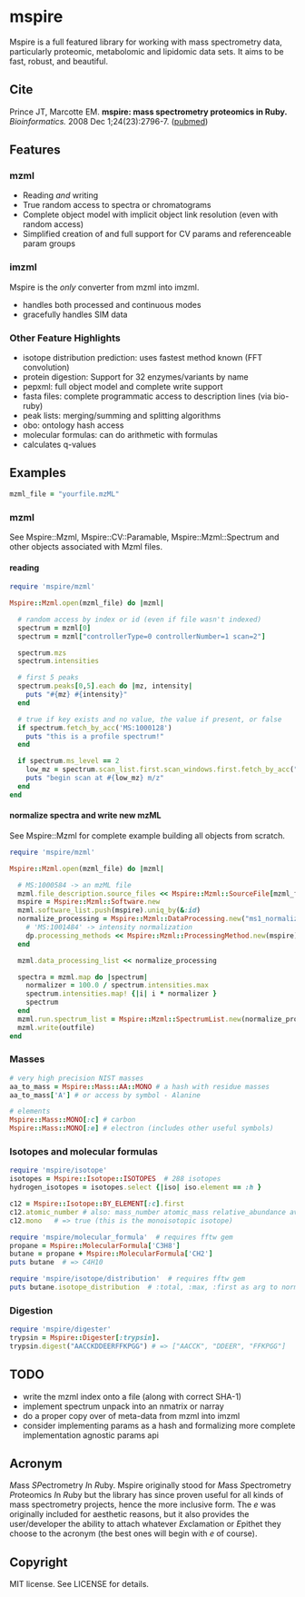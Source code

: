 # mspire

Mspire is a full featured library for working with mass spectrometry data,
particularly proteomic, metabolomic and lipidomic data sets.  It aims to be
fast, robust, and beautiful.

## Cite

Prince JT, Marcotte EM. <b>mspire: mass spectrometry proteomics in Ruby.</b> *Bioinformatics.* 2008 Dec 1;24(23):2796-7. ([pubmed](http://www.ncbi.nlm.nih.gov/pubmed/18930952))

## Features

### mzml

* Reading *and* writing
* True random access to spectra or chromatograms
* Complete object model with implicit object link resolution (even with random access)
* Simplified creation of and full support for CV params and referenceable param groups

### imzml

Mspire is the *only* converter from mzml into imzml.  

* handles both processed and continuous modes
* gracefully handles SIM data

### Other Feature Highlights

* isotope distribution prediction: uses fastest method known (FFT convolution)
* protein digestion: Support for 32 enzymes/variants by name
* pepxml: full object model and complete write support
* fasta files: complete programmatic access to description lines (via bio-ruby)
* peak lists: merging/summing and splitting algorithms
* obo: ontology hash access
* molecular formulas: can do arithmetic with formulas
* calculates q-values

## Examples

```ruby
mzml_file = "yourfile.mzML"
```

### mzml

See Mspire::Mzml, Mspire::CV::Paramable, Mspire::Mzml::Spectrum and other
objects associated with Mzml files.

#### reading

```ruby
require 'mspire/mzml'

Mspire::Mzml.open(mzml_file) do |mzml|

  # random access by index or id (even if file wasn't indexed)
  spectrum = mzml[0]
  spectrum = mzml["controllerType=0 controllerNumber=1 scan=2"]

  spectrum.mzs
  spectrum.intensities

  # first 5 peaks
  spectrum.peaks[0,5].each do |mz, intensity|
    puts "#{mz} #{intensity}"
  end

  # true if key exists and no value, the value if present, or false
  if spectrum.fetch_by_acc('MS:1000128')
    puts "this is a profile spectrum!"
  end

  if spectrum.ms_level == 2
    low_mz = spectrum.scan_list.first.scan_windows.first.fetch_by_acc("MS:1000501").to_i
    puts "begin scan at #{low_mz} m/z"
  end
end
```

#### normalize spectra and write new mzML

See Mspire::Mzml for complete example building all objects from scratch.

```ruby
require 'mspire/mzml'

Mspire::Mzml.open(mzml_file) do |mzml|

  # MS:1000584 -> an mzML file
  mzml.file_description.source_files << Mspire::Mzml::SourceFile[mzml_file].describe!('MS:1000584')
  mspire = Mspire::Mzml::Software.new
  mzml.software_list.push(mspire).uniq_by(&:id)
  normalize_processing = Mspire::Mzml::DataProcessing.new("ms1_normalization") do |dp|
    # 'MS:1001484' -> intensity normalization 
    dp.processing_methods << Mspire::Mzml::ProcessingMethod.new(mspire).describe!('MS:1001484')
  end

  mzml.data_processing_list << normalize_processing

  spectra = mzml.map do |spectrum|
    normalizer = 100.0 / spectrum.intensities.max
    spectrum.intensities.map! {|i| i * normalizer }
    spectrum
  end
  mzml.run.spectrum_list = Mspire::Mzml::SpectrumList.new(normalize_processing, spectra)
  mzml.write(outfile)
end
```
### Masses

```ruby
# very high precision NIST masses
aa_to_mass = Mspire::Mass::AA::MONO # a hash with residue masses
aa_to_mass['A'] # or access by symbol - Alanine

# elements
Mspire::Mass::MONO[:c] # carbon
Mspire::Mass::MONO[:e] # electron (includes other useful symbols)
```

### Isotopes and molecular formulas

```ruby
require 'mspire/isotope'
isotopes = Mspire::Isotope::ISOTOPES  # 288 isotopes
hydrogen_isotopes = isotopes.select {|iso| iso.element == :h }

c12 = Mspire::Isotope::BY_ELEMENT[:c].first
c12.atomic_number # also: mass_number atomic_mass relative_abundance average_mass
c12.mono   # => true (this is the monoisotopic isotope)

require 'mspire/molecular_formula'  # requires fftw gem
propane = Mspire::MolecularFormula['C3H8']
butane = propane + Mspire::MolecularFormula['CH2']
puts butane  # => C4H10

require 'mspire/isotope/distribution'  # requires fftw gem
puts butane.isotope_distribution  # :total, :max, :first as arg to normalize
```

### Digestion

```ruby
require 'mspire/digester'
trypsin = Mspire::Digester[:trypsin].
trypsin.digest("AACCKDDEERFFKPGG") # => ["AACCK", "DDEER", "FFKPGG"]
```
## TODO

* write the mzml index onto a file (along with correct SHA-1)
* implement spectrum unpack into an nmatrix or narray
* do a proper copy over of meta-data from mzml into imzml
* consider implementing params as a hash and formalizing more complete implementation agnostic params api

## Acronym

<i>M</i>ass <i>SP</i>ectrometry <i>I</i>n <i>R</i>uby.  Mspire originally stood for <i>M</i>ass <i>S</i>pectrometry <i>P</i>roteomics <i>I</i>n <i>R</i>uby but the library has since proven useful for all kinds of mass spectrometry projects, hence the more inclusive form.  The <i>e</i> was originally included for aesthetic reasons, but it also provides the user/developer the ability to attach whatever <i>E</i>xclamation or <i>E</i>pithet they choose to the acronym (the best ones will begin with <i>e</i> of course).

## Copyright

MIT license.  See LICENSE for details.
